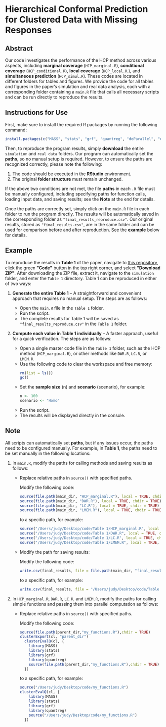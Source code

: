 # Hierarchical Conformal Prediction for Clustered Data with Missing Responses


## Abstract
Our code investigates the performance of the HCP method across various aspects, including **marginal coverage** (`HCP_marginal.R`), **conditional coverage** (`HCP_conditional.R`), **local coverage**  (`HCP_local.R`.), and **simultaneous prediction** (`HCP_simul.R`). These codes are located in different folders for tables and figures.
We provide the code for all tables and figures in the paper’s simulation and real data analysis, each with a corresponding folder containing a `main.R` file that calls all necessary scripts and can be run directly to reproduce the results.



## Instructions for Use
First, make sure to install the required R packages by running the following command:
```R
install.packages(c("MASS", "stats", "grf", "quantreg", "doParallel", "doRNG", "lme4", "merTools", "randomForest", "rstudioapi", "ggplot2", "gridExtra"))
```

Then, to reproduce the program results, simply **download** the entire `simulation` and `real data` folders.
Our program can automatically set the **paths**, so no manual setup is required.
However, to ensure the paths are recognized correctly, please note the following:
1. The code should be executed in the **RStudio** environment.
2. The original **folder structure** must remain unchanged.


If the above two conditions are not met, the file **paths** in each `.R` file must be manually configured, including specifying paths for function calls, loading input data, and saving results; 
see the **Note** at the end for details. 

Once the paths are correctly set, simply click on the `main.R` file in each folder to run the program directly. 
The results will be automatically saved in the corresponding folder as `"final_results_reproduce.csv"`. 
Our original results, stored as `"final_results.csv"`, are in the same folder and can be used for comparison before and after reproduction.
See the **example**  below for details.  

## Example
To reproduce the results in **Table 1** of the paper, navigate to [this repository](https://github.com/judywangstat/HCP.git), click the green **"Code"** button in the top right corner, and select **"Download ZIP"**.
After downloading the ZIP file, extract it, navigate to the `simulation` folder, and enter the `Table 1` directory.
Table 1 can be reproduced in either of two ways:
1. **Generate the entire Table 1** – A straightforward and convenient approach that requires no manual setup. The steps are as follows:
     - Open the `main.R` file in the `Table 1` folder.  
     - Run the script.  
     - The complete results for Table 1 will be saved as `"final_results_reproduce.csv"` in the `Table 1` folder.
     
2. **Compute each value in Table 1 individually** – A faster approach, useful for a quick verification.  The steps are as follows:
   - Open a single master code file in the `Table 1` folder, such as the HCP method (`HCP_marginal.R`), or other methods like `DWR.R`, `LC.R`, or `LMEM.R`.
   - Use the following code to clear the workspace and free memory:
     ```R
     rm(list = ls())  
     gc()
     ```  
   - Set the **sample size** (n) and **scenario** (scenario), for example:  
     ```R
     n <- 100  
     scenario <- "Homo"
     ```  
   - Run the script.  
   - The results will be displayed directly in the console.



## Note 
All scripts can automatically set **paths**, but if any issues occur, the paths need to be configured manually.  For example, in **Table 1**, the paths need to be set manually in the following locations:  

1.  In `main.R`, modify the paths for calling methods and saving results as follows:

     - Replace relative paths in `source()` with specified paths.  

       Modify the following code:  
        ```R
        source(file.path(main_dir, "HCP_marginal.R"), local = TRUE, chdir = TRUE)
        source(file.path(main_dir, "DWR.R"), local = TRUE, chdir = TRUE)
        source(file.path(main_dir, "LC.R"), local = TRUE, chdir = TRUE)
        source(file.path(main_dir, "LMEM.R"), local = TRUE, chdir = TRUE)
        ```
       to a specific path, for example:  
        ```R
        source("/Users/judy/Desktop/code/Table 1/HCP_marginal.R", local = TRUE, chdir = TRUE)
        source("/Users/judy/Desktop/code/Table 1/DWR.R", local = TRUE, chdir = TRUE)
        source("/Users/judy/Desktop/code/Table 1/LC.R", local = TRUE, chdir = TRUE)
        source("/Users/judy/Desktop/code/Table 1/LMEM.R", local = TRUE, chdir = TRUE)
        ```

      -  Modify the path for saving results:
   
         Modify the following code:  
         ```R
         write.csv(final_results, file = file.path(main_dir, "final_results_reproduce.csv"), row.names = FALSE)
         ```
         to a specific path, for example:  
         ```R
         write.csv(final_results, file = "/Users/judy/Desktop/code/Table 1/final_results_reproduce.csv", row.names = TRUE)
         ```
2. In `HCP_marginal.R`, `DWR.R`, `LC.R`, and `LMEM.R`, modify the paths for calling simple functions and passing them into parallel computation as follows:  

    - Replace relative paths in `source()` with specified paths.  

      Modify the following code:  
        ```R
        source(file.path(parent_dir,"my_functions.R"),chdir = TRUE)
        clusterExport(cl, "parent_dir")
          clusterEvalQ(cl, {
            library(MASS)
            library(stats)
            library(grf)
            library(quantreg)
            source(file.path(parent_dir,"my_functions.R"),chdir = TRUE)
          })
        ```
      to a specific path, for example:  
        ```R
        source("/Users/judy/Desktop/code/my_functions.R")
        clusterEvalQ(cl, {
            library(MASS)
            library(stats)
            library(grf)
            library(quantreg)
            source("/Users/judy/Desktop/code/my_functions.R")
          })
        ```

